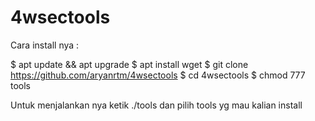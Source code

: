 # 4wsectools

Cara install nya :

  $ apt update && apt upgrade
  $ apt install wget
  $ git clone https://github.com/aryanrtm/4wsectools
  $ cd 4wsectools
  $ chmod 777 tools

Untuk menjalankan nya ketik ./tools dan pilih tools yg mau kalian install
